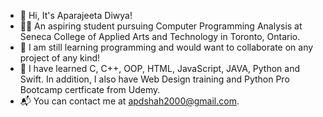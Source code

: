 * 👋 Hi, It's Aparajeeta Diwya!
* 👩‍💻 An aspiring student pursuing Computer Programming Analysis at Seneca College of Applied Arts and Technology in Toronto, Ontario.
* 🌱 I am still learning programming and would want to collaborate on any project of any kind!
* 📖 I have learned C, C++, OOP, HTML, JavaScript, JAVA, Python and Swift. In addition, I also have Web Design training and Python Pro Bootcamp certficate from Udemy.   
* 📬 You can contact me at apdshah2000@gmail.com.
